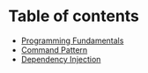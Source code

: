 # Table of contents

* [Programming Fundamentals](README.md)
* [Command Pattern](command-pattern.md)
* [Dependency Injection](dependency-injection.md)

